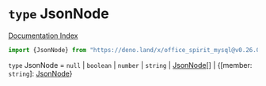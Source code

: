 # `type` JsonNode

[Documentation Index](../README.md)

```ts
import {JsonNode} from "https://deno.land/x/office_spirit_mysql@v0.26.0/mod.ts"
```

`type` JsonNode = `null` | `boolean` | `number` | `string` | [JsonNode](../type.JsonNode/README.md)\[] | \{\[member: `string`]: [JsonNode](../type.JsonNode/README.md)}
